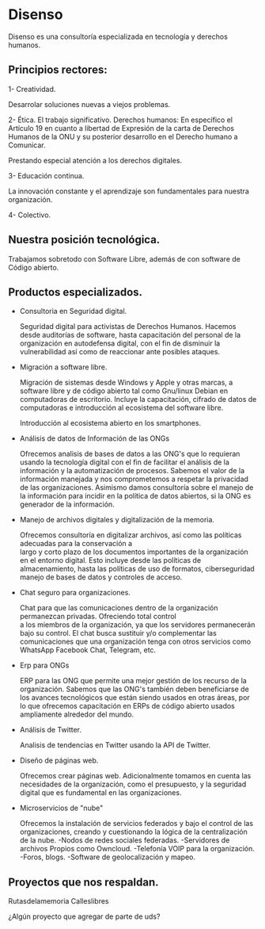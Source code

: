 # Disenso


Disenso es una consultoría especializada en tecnología y derechos humanos.

## Principios rectores: 

1- Creatividad.

Desarrolar soluciones nuevas a viejos problemas.

2- Ética.
El trabajo significativo.
Derechos humanos: En específico el Artículo 19 en cuanto a libertad de Expresión de la carta de Derechos Humanos de 
la ONU y su posterior desarrollo en el Derecho humano a Comunicar. 

Prestando especial atención a los derechos digitales.

3- Educación continua.

La innovación constante y el aprendizaje son fundamentales para nuestra organización. 
 
4- Colectivo.

## Nuestra posición tecnológica.

Trabajamos sobretodo con Software Libre, además de con software de Código abierto.

## Productos especializados. 

- Consultoria en Seguridad digital. 

	Seguridad digital para activistas de Derechos Humanos. Hacemos desde auditorías de software, hasta
	capacitación del personal de la organización en autodefensa digital, con el fin de disminuir la 
	vulnerabilidad así como de reaccionar ante posibles ataques. 

- Migración a software libre.

	Migración de sistemas desde Windows y Apple y otras marcas, a software libre y de código abierto tal como 
	Gnu/linux Debian en computadoras de escritorio. Incluye la capacitación, cifrado de datos de computadoras e 
	introducción al ecosistema del software libre.
	
	Introducción al ecosistema abierto en los smartphones.

- Análisis de datos de Información de las ONGs
	
	Ofrecemos analisis de bases de datos a las ONG's que lo requieran usando la tecnología digital con el fin 
	de facilitar el análisis de la información y la automatización de procesos. Sabemos el valor de la 
	información manejada y nos comprometemos a respetar la privacidad de las organizaciones. Asimismo damos 
	consultoría sobre el manejo de la información para incidir en la política de datos 
	abiertos, si la ONG es generador de la información.

- Manejo de archivos digitales y digitalización de la memoria.

	Ofrecemos consultoría en digitalizar archivos, así como las políticas adecuadas para la conservación a 	
	largo y corto plazo de los documentos importantes de la organización en el entorno digital. Esto incluye 
	desde las políticas de almacenamiento, hasta las políticas de uso de formatos, ciberseguridad manejo de 
	bases de datos y controles de acceso.

- Chat seguro para organizaciones. 
	
	Chat para que las comunicaciones dentro de la organización permanezcan privadas. Ofreciendo total control 	
	a los miembros de la organización, ya que los servidores permanecerán bajo su control. El chat busca
	sustituir y/o complementar las comunicaciones que una organización tenga con otros servicios como WhatsApp
	Facebook Chat, Telegram, etc.

- Erp para ONGs
	
	ERP para las ONG que permite una mejor gestión de los recurso de la organización. Sabemos que las ONG's 
	también deben beneficiarse de los avances tecnológicos que están siendo usados en otras áreas, por lo que 
	ofrecemos capacitación en ERPs de código abierto usados ampliamente alrededor del mundo.

- Análisis de Twitter.

	Analisis de tendencias en Twitter usando la API de Twitter.

- Diseño de páginas web.

	Ofrecemos crear páginas web. Adicionalmente tomamos en cuenta las necesidades de la organización, como el 
	presupuesto, y la seguridad digital que es fundamental en las organizaciones. 
	
- Microservicios de "nube"
	
	Ofrecemos la instalación de servicios federados y bajo el control de las organizaciones, creando y 
	cuestionando la lógica de la centralización de la nube.
	-Nodos de redes sociales federadas.
	-Servidores de archivos Propios como Owncloud.
	-Telefonía VOIP para la organización.
	-Foros, blogs.
	-Software de geolocalización y mapeo.
	

	

## Proyectos que nos respaldan.

Rutasdelamemoria
Calleslibres

¿Algún proyecto que agregar de parte de uds?

